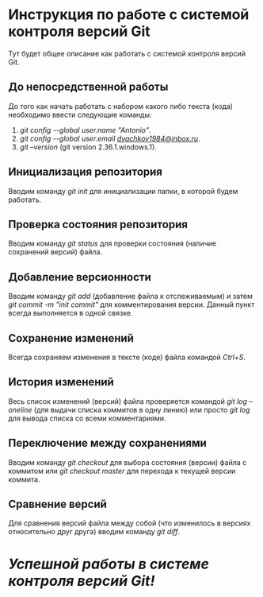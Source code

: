 # **Инструкция по работе с системой контроля версий Git**
Тут будет общее описание как работать с системой контроля версий Git.
## До непосредственной работы
До того как начать работать с набором какого либо текста (кода) необходимо ввести следующие команды:

1. *git config --global user.name "Antonio"*.
2. *git config --global user.email dyachkov1984@inbox.ru*.
3. *git –version* (git version 2.36.1.windows.1).
## Инициализация репозитория
Вводим команду *git init* для инициализации папки, в которой будем работать.
## Проверка состояния репозитория
Вводим команду *git status* для проверки состояния (наличие сохранений версий) файла. 
## Добавление версионности
Вводим команду *git add* (добавление файла к отслеживаемым) и затем
*git commit -m "init commit"* для комментирования версии. Данный пункт всегда выполняется в одной связке.
## Сохранение изменений
Всегда сохраняем изменения в тексте (коде) файла командой *Ctrl+S*.
## История изменений
Весь список изменений (версий) файла проверяется командой *git log –oneline* (для выдачи списка коммитов в одну линию) или просто *git log*  для вывода списка со всеми комментариями. 
## Переключение между сохранениями
Вводим команду *git checkout*  для выбора состояния (версии) файла с коммитом или *git checkout  master* для перехода к текущей версии коммита. 
## Сравнение версий
Для сравнения версий файла между собой (что изменилось в версиях относительно друг друга)  вводим команду *git diff*.

# *Успешной работы в системе контроля версий Git!*